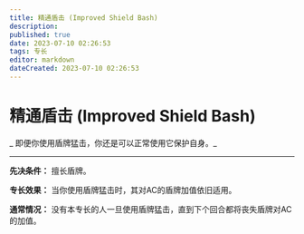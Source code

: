 ```yaml
---
title: 精通盾击 (Improved Shield Bash)
description: 
published: true
date: 2023-07-10 02:26:53
tags: 专长
editor: markdown
dateCreated: 2023-07-10 02:26:53
---
```


# 精通盾击 (Improved Shield Bash)

_ 即便你使用盾牌猛击，你还是可以正常使用它保护自身。_

* * *

**先决条件：** 擅长盾牌。

**专长效果：** 当你使用盾牌猛击时，其对AC的盾牌加值依旧适用。

**通常情况：** 没有本专长的人一旦使用盾牌猛击，直到下个回合都将丧失盾牌对AC的加值。

